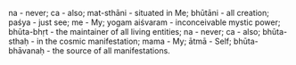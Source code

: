 na - never; ca - also; mat-sthāni - situated in Me; bhūtāni - all creation; paśya - just see; me - My; yogam aiśvaram - inconceivable mystic power; bhūta-bhṛt - the maintainer of all living entities; na - never; ca - also; bhūta-sthaḥ - in the cosmic manifestation; mama - My; ātmā - Self; bhūta-bhāvanaḥ - the source of all manifestations.